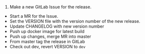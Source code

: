 1. Make a new GitLab Issue for the release.
* Start a MR for the Issue.
* Set the VERSION file with the version number of the new release.
* Update CHANGELOG with new version number
* Push up docker image for latest build
* Push up changes, merge MR into master
* From master tag the release in GitLab
* Check out dev, revert VERSION to `dev`
